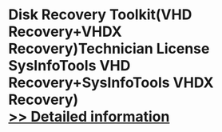 # Disk Recovery Toolkit(VHD Recovery+VHDX Recovery)Technician License<br />SysInfoTools VHD Recovery+SysInfoTools VHDX Recovery)<br />[>> Detailed information](https://secure.shareit.com/shareit/product.html?productid=300743057&affiliateid=200057808)